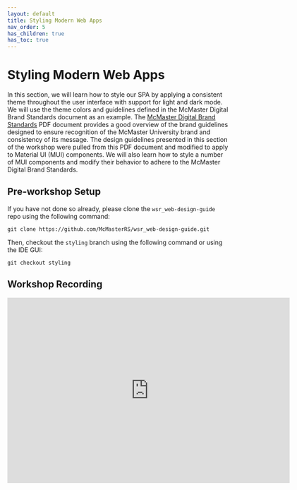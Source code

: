 ```yaml
---
layout: default
title: Styling Modern Web Apps
nav_order: 5
has_children: true
has_toc: true
---
```


# Styling Modern Web Apps

In this section, we will learn how to style our SPA by applying a consistent theme throughout the user interface with support for light and dark mode. We will use the theme colors and guidelines defined in the McMaster Digital Brand Standards document as an example. The [McMaster Digital Brand Standards](https://brand.mcmaster.ca/app/uploads/2019/04/digital-guidelines.pdf) PDF document provides a good overview of the brand guidelines designed to ensure recognition of the McMaster University brand and consistency of its message. The design guidelines presented in this section of the workshop were pulled from this PDF document and modified to apply to Material UI (MUI) components.
We will also learn how to style a number of MUI components and modify their behavior to adhere to the McMaster Digital Brand Standards.

## Pre-workshop Setup

If you have not done so already, please clone the `wsr_web-design-guide` repo using the following command:
```
git clone https://github.com/McMasterRS/wsr_web-design-guide.git
```

Then, checkout the `styling` branch using the following command or using the IDE GUI:
```
git checkout styling
```

## Workshop Recording

<iframe height="420" width="640" allowfullscreen frameborder=0 src="https://echo360.ca/media/e73bf31e-472d-4fe6-8ac9-24572452e6b0/public?autoplay=false&automute=false"></iframe>